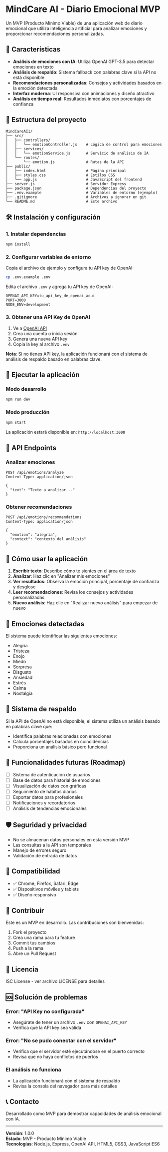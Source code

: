 # MindCare AI - Diario Emocional MVP

Un MVP (Producto Mínimo Viable) de una aplicación web de diario emocional que utiliza inteligencia artificial para analizar emociones y proporcionar recomendaciones personalizadas.

## 🚀 Características

- **Análisis de emociones con IA**: Utiliza OpenAI GPT-3.5 para detectar emociones en texto
- **Análisis de respaldo**: Sistema fallback con palabras clave si la API no está disponible
- **Recomendaciones personalizadas**: Consejos y actividades basados en la emoción detectada
- **Interfaz moderna**: UI responsiva con animaciones y diseño atractivo
- **Análisis en tiempo real**: Resultados inmediatos con porcentajes de confianza

## 📁 Estructura del proyecto

```
MindCareAI1/
├── src/
│   ├── controllers/
│   │   └── emotionController.js    # Lógica de control para emociones
│   ├── services/
│   │   └── emotionService.js       # Servicio de análisis de IA
│   └── routes/
│       └── emotion.js              # Rutas de la API
├── public/
│   ├── index.html                  # Página principal
│   ├── styles.css                  # Estilos CSS
│   └── app.js                      # JavaScript del frontend
├── server.js                       # Servidor Express
├── package.json                    # Dependencias del proyecto
├── .env.example                    # Variables de entorno (ejemplo)
├── .gitignore                      # Archivos a ignorar en git
└── README.md                       # Este archivo
```

## 🛠️ Instalación y configuración

### 1. Instalar dependencias

```bash
npm install
```

### 2. Configurar variables de entorno

Copia el archivo de ejemplo y configura tu API key de OpenAI:

```bash
cp .env.example .env
```

Edita el archivo `.env` y agrega tu API key de OpenAI:

```env
OPENAI_API_KEY=tu_api_key_de_openai_aqui
PORT=3000
NODE_ENV=development
```

### 3. Obtener una API Key de OpenAI

1. Ve a [OpenAI API](https://platform.openai.com/api-keys)
2. Crea una cuenta o inicia sesión
3. Genera una nueva API key
4. Copia la key al archivo `.env`

**Nota**: Si no tienes API key, la aplicación funcionará con el sistema de análisis de respaldo basado en palabras clave.

## 🚀 Ejecutar la aplicación

### Modo desarrollo
```bash
npm run dev
```

### Modo producción
```bash
npm start
```

La aplicación estará disponible en: `http://localhost:3000`

## 🔧 API Endpoints

### Analizar emociones
```
POST /api/emotions/analyze
Content-Type: application/json

{
  "text": "Texto a analizar..."
}
```

### Obtener recomendaciones
```
POST /api/emotions/recommendations
Content-Type: application/json

{
  "emotion": "alegría",
  "context": "contexto del análisis"
}
```

## 🎯 Cómo usar la aplicación

1. **Escribir texto**: Describe cómo te sientes en el área de texto
2. **Analizar**: Haz clic en "Analizar mis emociones"
3. **Ver resultados**: Observa la emoción principal, porcentaje de confianza y desglose
4. **Leer recomendaciones**: Revisa los consejos y actividades personalizadas
5. **Nuevo análisis**: Haz clic en "Realizar nuevo análisis" para empezar de nuevo

## 🧠 Emociones detectadas

El sistema puede identificar las siguientes emociones:

- Alegría
- Tristeza
- Enojo
- Miedo
- Sorpresa
- Disgusto
- Ansiedad
- Estrés
- Calma
- Nostalgia

## 🔄 Sistema de respaldo

Si la API de OpenAI no está disponible, el sistema utiliza un análisis basado en palabras clave que:

- Identifica palabras relacionadas con emociones
- Calcula porcentajes basados en coincidencias
- Proporciona un análisis básico pero funcional

## 🚧 Funcionalidades futuras (Roadmap)

- [ ] Sistema de autenticación de usuarios
- [ ] Base de datos para historial de emociones
- [ ] Visualización de datos con gráficas
- [ ] Seguimiento de hábitos diarios
- [ ] Exportar datos para profesionales
- [ ] Notificaciones y recordatorios
- [ ] Análisis de tendencias emocionales

## 🛡️ Seguridad y privacidad

- No se almacenan datos personales en esta versión MVP
- Las consultas a la API son temporales
- Manejo de errores seguro
- Validación de entrada de datos

## 📱 Compatibilidad

- ✅ Chrome, Firefox, Safari, Edge
- ✅ Dispositivos móviles y tablets
- ✅ Diseño responsivo

## 🤝 Contribuir

Este es un MVP en desarrollo. Las contribuciones son bienvenidas:

1. Fork el proyecto
2. Crea una rama para tu feature
3. Commit tus cambios
4. Push a la rama
5. Abre un Pull Request

## 📄 Licencia

ISC License - ver archivo LICENSE para detalles

## 🆘 Solución de problemas

### Error: "API Key no configurada"
- Asegúrate de tener un archivo `.env` con `OPENAI_API_KEY`
- Verifica que la API key sea válida

### Error: "No se pudo conectar con el servidor"
- Verifica que el servidor esté ejecutándose en el puerto correcto
- Revisa que no haya conflictos de puertos

### El análisis no funciona
- La aplicación funcionará con el sistema de respaldo
- Revisa la consola del navegador para más detalles

## 📞 Contacto

Desarrollado como MVP para demostrar capacidades de análisis emocional con IA.

---

**Versión**: 1.0.0  
**Estado**: MVP - Producto Mínimo Viable  
**Tecnologías**: Node.js, Express, OpenAI API, HTML5, CSS3, JavaScript ES6